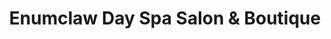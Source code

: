 ---
title: "Enumclaw Day Spa Salon & Boutique"
url: /enumclaw/enumclaw-day-spa-salon-und-boutique/
shop: Kosmetik
---